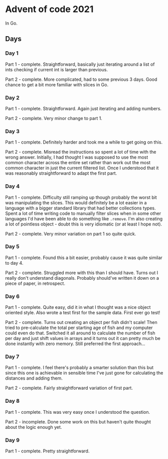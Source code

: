 # Advent of code 2021

In Go.

## Days

### Day 1

Part 1 - complete. Straightforward, basically just iterating around a list of ints checking if
current int is larger than previous.

Part 2 - complete. More complicated, had to some previous 3 days. Good chance to get a bit more
familiar with slices in Go.

### Day 2

Part 1 - complete. Straightforward. Again just iterating and adding numbers.

Part 2 - complete. Very minor change to part 1.

### Day 3

Part 1 - complete. Definitely harder and took me a while to get going on this.

Part 2 - complete. Misread the instructions so spent a lot of time with the wrong answer. Initially,
I had thought I was supposed to use the most common character across the entire set rather than
work out the most common character in just the current filtered list. Once I understood that it was
reasonably straightforward to adapt the first part.

### Day 4

Part 1 - complete. Difficulty still ramping up though probably the worst bit was manipulating the
slices. This would definitely be a lot easier in a language with a bigger standard library that 
had better collections types. Spent a lot of time writing code to manually filter slices when in 
some other languages I'd have been able to do something like `.remove`. I'm also creating a lot
of pointless object - doubt this is very idiomatic (or at least I hope not).

Part 2 - complete. Very minor variation on part 1 so quite quick.

### Day 5

Part 1 - complete. Found this a bit easier, probably cause it was quite similar to day 4.

Part 2 - complete. Struggled more with this than I should have. Turns out I really don't understand
diagonals. Probably should've written it down on a piece of paper, in retrospect.

### Day 6

Part 1 - complete. Quite easy, did it in what I thought was a nice object oriented style. Also wrote
a test first for the sample data. First ever go test!

Part 2 - complete. Turns out creating an object per fish didn't scale! Then tried to pre-calculate
the total per starting age of fish and my computer could even do that. Switched it all around to
calculate the number of fish per day and just shift values in arrays and it turns out it can pretty
much be done instantly with zero memory. Still preferred the first approach...

### Day 7

Part 1 - complete. I feel there's probably a smarter solution than this but since this one is
achievable in sensible time I've just gone for calculating the distances and adding them.

Part 2 - complete. Fairly straightforward variation of first part.

### Day 8

Part 1 - complete. This was very easy once I understood the question.

Part 2 - incomplete. Done some work on this but haven't quite thought about the logic enough yet.

### Day 9

Part 1 - complete. Pretty straightforward.
